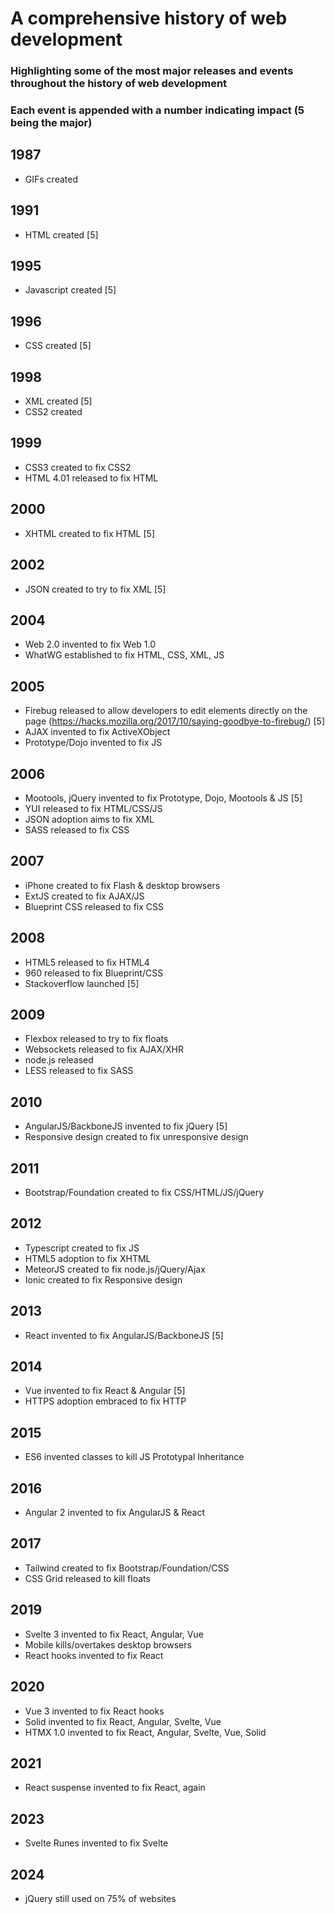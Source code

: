 # A comprehensive history of web development

### Highlighting some of the most major releases and events throughout the history of web development
### Each event is appended with a number indicating impact (5 being the major)

## 1987

- GIFs created

## 1991 

- HTML created [5]

## 1995 

- Javascript created [5]

## 1996

- CSS created [5]

## 1998 

- XML created [5]
- CSS2 created

## 1999
- CSS3 created to fix CSS2
- HTML 4.01 released to fix HTML

## 2000
- XHTML created to fix HTML [5]

## 2002
- JSON created to try to fix XML [5]

## 2004
- Web 2.0 invented to fix Web 1.0
- WhatWG established to fix HTML, CSS, XML, JS

## 2005
- Firebug released to allow developers to edit elements directly on the page (https://hacks.mozilla.org/2017/10/saying-goodbye-to-firebug/) [5]
- AJAX invented to fix ActiveXObject
- Prototype/Dojo invented to fix JS

## 2006
- Mootools, jQuery invented to fix Prototype, Dojo, Mootools & JS [5]
- YUI released to fix HTML/CSS/JS
- JSON adoption aims to fix XML
- SASS released to fix CSS

## 2007
- iPhone created to fix Flash & desktop browsers
- ExtJS created to fix AJAX/JS
- Blueprint CSS released to fix CSS

## 2008
- HTML5 released to fix HTML4
- 960 released to fix Blueprint/CSS
- Stackoverflow launched [5]

## 2009
- Flexbox released to try to fix floats
- Websockets released to fix AJAX/XHR
- node.js released
- LESS released to fix SASS

## 2010
- AngularJS/BackboneJS invented to fix jQuery [5]
- Responsive design created to fix unresponsive design

## 2011
- Bootstrap/Foundation created to fix CSS/HTML/JS/jQuery

## 2012
- Typescript created to fix JS
- HTML5 adoption to fix XHTML
- MeteorJS created to fix node.js/jQuery/Ajax
- Ionic created to fix Responsive design

## 2013
- React invented to fix AngularJS/BackboneJS [5]

## 2014
- Vue invented to fix React & Angular [5]
- HTTPS adoption embraced to fix HTTP

## 2015
- ES6 invented classes to kill JS Prototypal Inheritance

## 2016
- Angular 2 invented to fix AngularJS & React

## 2017
- Tailwind created to fix Bootstrap/Foundation/CSS
- CSS Grid released to kill floats

## 2019
- Svelte 3 invented to fix React, Angular, Vue
- Mobile kills/overtakes desktop browsers
- React hooks invented to fix React

## 2020
- Vue 3 invented to fix React hooks
- Solid invented to fix React, Angular, Svelte, Vue
- HTMX 1.0 invented to fix React, Angular, Svelte, Vue, Solid

## 2021
- React suspense invented to fix React, again

## 2023
- Svelte Runes invented to fix Svelte

## 2024
- jQuery still used on 75% of websites

